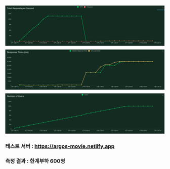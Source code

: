 ![total_requests_per_second](total_requests_per_second.png)

### 테스트 서버 : https://argos-movie.netlify.app

### 측정 결과 : 한계부하 600명